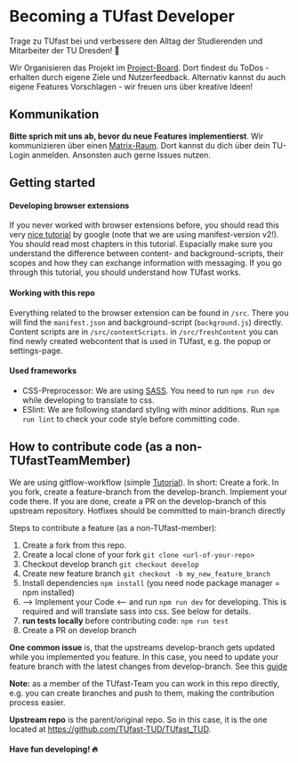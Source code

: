 # Becoming a TUfast Developer
Trage zu TUfast bei und verbessere den Alltag der Studierenden und Mitarbeiter der TU Dresden! 🌟

Wir Organisieren das Projekt im [Project-Board](https://github.com/orgs/TUfast-TUD/projects/1). Dort findest du ToDos - erhalten durch eigene Ziele und Nutzerfeedback. Alternativ kannst du auch eigene Features Vorschlagen - wir freuen uns über kreative Ideen!

## Kommunikation
**Bitte sprich mit uns ab, bevor du neue Features implementierst**. Wir kommunizieren über einen [Matrix-Raum](https://matrix.to/#/#tu-fast:tu-dresden.de). Dort kannst du dich über dein TU-Login anmelden. Ansonsten auch gerne Issues nutzen.

## Getting started
#### Developing browser extensions
If you never worked with browser extensions before, you should read this very [nice tutorial](https://developer.chrome.com/docs/extensions/mv2/getstarted/) by google (note that we are using manifest-version v2!). You should read most chapters in this tutorial. Espacially make sure you understand the difference between content- and background-scripts, their scopes and how they can exchange information with messaging. If you go through this tutorial, you should understand how TUfast works.

#### Working with this repo
Everything related to the browser extension can be found in `/src`. There you will find the `manifest.json` and background-script (`background.js`) directly. Content scripts are in `/src/contentScripts`. in `/src/freshContent` you can find newly created webcontent that is used in TUfast, e.g. the popup or settings-page.

#### Used frameworks
- CSS-Preprocessor: We are using [SASS](https://sass-lang.com/). You need to run `npm run dev` while developing to translate to css.
- ESlint: We are following standard styling with minor additions. Run `npm run lint` to check your code style before committing code.

## How to contribute code (as a non-TUfastTeamMember)
We are using gitflow-workflow (simple [Tutorial](
https://www.atlassian.com/de/git/tutorials/comparing-workflows/gitflow-workflow)). In short: Create a fork. In you fork, create a feature-branch from the develop-branch. Implement your code there. If you are done, create a PR on the develop-branch of this upstream repository. Hotfixes should be committed to main-branch directly

Steps to contribute a feature (as a non-TUfast-member):
1. Create a fork from this repo.
2. Create a local clone of your fork `git clone <url-of-your-repo>`
3. Checkout develop branch `git checkout develop`
4. Create new feature branch `git checkout -b my_new_feature_branch`
5. Install dependencies `npm install` (you need node package manager = npm installed)
6. --> Implement your Code <-- and run `npm run dev` for developing. This is required and will translate sass into css. See below for details.
7. **run tests locally** before contributing code: `npm run test`
8. Create a PR on develop branch

**One common issue** is, that the upstreams develop-branch gets updated while you implemented you feature. In this case,  you need to update your feature branch with the latest changes from develop-branch. See this [guide](https://akrabat.com/the-beginners-guide-to-rebasing-your-pr/)

**Note:** as a member of the TUfast-Team you can work in this repo directly, e.g. you can create branches and push to them, making the contribution process easier.

**Upstream repo** is the parent/original repo. So in this case, it is the one located at https://github.com/TUfast-TUD/TUfast_TUD.

#### Have fun developing! 🔥
